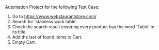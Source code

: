 Automation Project for the following Test Case:
1. Go to https://www.webstaurantstore.com/
2. Search for 'stainless work table'.
3. Check the search result ensuring every product has the word 'Table' in its title.
4. Add the last of found items to Cart.
5. Empty Cart.
